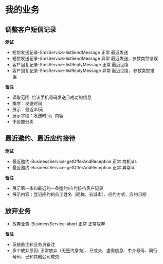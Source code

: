 # 我的业务

## 调整客户短信记录

**测试**

* 短信发送记录-SmsService-listSendMessage 正常 最近发送
* 短信发送记录-SmsService-listSendMessage 异常 最近发送，参数类型错误
* 客户回复记录-SmsService-listReplyMessage 正常 最近回复
* 客户回复记录-SmsService-listReplyMessage 异常 最近回复，参数类型错误

**备注**

* 读取范围: 给该手机号码发送且成功的信息
* 排序：发送时间
* 展示：最近30天
* 展示字段：发送时间，内容
* 不设置分页

## 最近邀约、最近应约接待

**测试**

* 最近邀约-BusinessService-getOfferAndReception 正常 商机ids
* 最近邀约-BusinessService-getOfferAndReception 正常 异常id

**备注**

* 展示第一条和最近的一条邀约/应约接待客户记录
* 展示内容：登记应约的员工姓名（昵称，去城市）、应约方式、应约日期


## 放弃业务

* 放弃业务-BusinessService-abort 正常 正常放弃

**备注**

* 系统备注和业务员备注
* 多个放弃原因: 正常放弃（无签约意向）、已成交、虚假信息、中介号码、同行号码、已和其他公司成交

